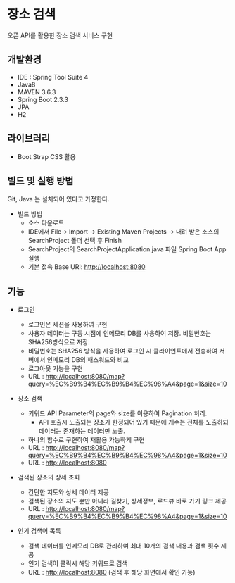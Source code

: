 # 장소 검색 
오픈 API를 활용한 장소 검색 서비스 구현

## 개발환경
- IDE : Spring Tool Suite 4
- Java8
- MAVEN 3.6.3
- Spring Boot 2.3.3
- JPA
- H2

## 라이브러리
- Boot Strap CSS 활용

## 빌드 및 실행 방법
Git, Java 는 설치되어 있다고 가정한다.

- 빌드 방법
  - 소스 다운로드
  - IDE에서 File-> Import -> Existing Maven Projects -> 내려 받은 소스의 SearchProject 폴더 선택 후 Finish
  - SearchProject의 SearchProjectApplication.java 파일 Spring Boot App 실행
  - 기본 접속 Base URI: <http://localhost:8080>

## 기능
- 로그인
  - 로그인은 세션을 사용하여 구현
  - 사용자 데이터는 구동 시점에 인메모리 DB를 사용하여 저장. 비밀번호는 SHA256방식으로 저장.
  - 비밀번호는 SHA256 방식을 사용하여 로그인 시 클라이언트에서 전송하여 서버에서 인메모리 DB의 패스워드와 비교
  - 로그아웃 기능을 구현
  - URL : <http://localhost:8080/map?query=%EC%B9%B4%EC%B9%B4%EC%98%A4&page=1&size=10>
  
- 장소 검색
  - 키워드 API Parameter의 page와 size를 이용하여 Pagination 처리.
    - API 호출시 노출되는 장소가 한정되어 있기 때문에 개수는 전체를 노출하되 데이터는 존재하는 데이터만 노출.
  - 하나의 함수로 구현하여 재활용 가능하게 구현  
  - URL : <http://localhost:8080/map?query=%EC%B9%B4%EC%B9%B4%EC%98%A4&page=1&size=10>
  - URL : <http://localhost:8080>
  
- 검색된 장소의 상세 조회
  - 간단한 지도와 상세 데이터 제공
  - 검색된 장소의 지도 뿐만 아니라 길찾기, 상세정보, 로드뷰 바로 가기 링크 제공
  - URL : <http://localhost:8080/map?query=%EC%B9%B4%EC%B9%B4%EC%98%A4&page=1&size=10>
  
- 인기 검색어 목록
  - 검색 데이터를 인메모리 DB로 관리하여 최대 10개의 검색 내용과 검색 횟수 제공
  - 인기 검색어 클릭시 해당 키워드로 검색
  - URL : <http://localhost:8080> (검색 후 해당 화면에서 확인 가능)

